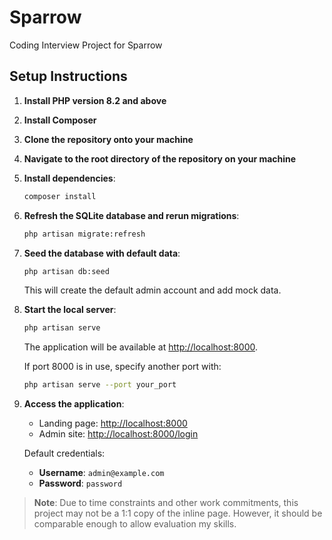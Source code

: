 # Sparrow

Coding Interview Project for Sparrow

## Setup Instructions

1. **Install PHP version 8.2 and above**
2. **Install Composer**
3. **Clone the repository onto your machine**
4. **Navigate to the root directory of the repository on your machine**
5. **Install dependencies**:
    ```sh
    composer install
    ```
6. **Refresh the SQLite database and rerun migrations**:
    ```sh
    php artisan migrate:refresh
    ```
7. **Seed the database with default data**:
    ```sh
    php artisan db:seed
    ```
    This will create the default admin account and add mock data.
8. **Start the local server**:
    ```sh
    php artisan serve
    ```
    The application will be available at [http://localhost:8000](http://localhost:8000).

    If port 8000 is in use, specify another port with:
    ```sh
    php artisan serve --port your_port
    ```

9. **Access the application**:
    - Landing page: [http://localhost:8000](http://localhost:8000)
    - Admin site: [http://localhost:8000/login](http://localhost:8000/login)

    Default credentials:
    - **Username**: `admin@example.com`
    - **Password**: `password`

> **Note**: Due to time constraints and other work commitments, this project may not be a 1:1 copy of the inline page. However, it should be comparable enough to allow evaluation my skills.



